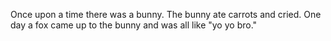 Once upon a time there was a bunny. The bunny ate carrots and cried. One day a fox came up to the bunny and was all like "yo yo bro."